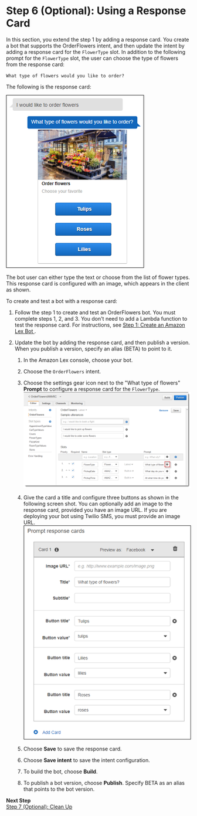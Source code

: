 # Step 6 \(Optional\): Using a Response Card

In this section, you extend the step 1 by adding a response card\. You create a bot that supports the OrderFlowers intent, and then update the intent by adding a response card for the `FlowerType` slot\. In addition to the following prompt for the `FlowerType` slot, the user can choose the type of flowers from the response card:

```
What type of flowers would you like to order?
```

The following is the response card:

![\[\]](../images/resp-card-example-10a.png)

The bot user can either type the text or choose from the list of flower types\. This response card is configured with an image, which appears in the client as shown\.

To create and test a bot with a response card:

1. Follow the step 1 to create and test an OrderFlowers bot\. You must complete steps 1, 2, and 3\. You don't need to add a Lambda function to test the response card\. For instructions, see [Step 1: Create an Amazon Lex Bot ](ex1-step1.md)\.

1. Update the bot by adding the response card, and then publish a version\. When you publish a version, specify an alias \(BETA\) to point to it\. 

   1. In the Amazon Lex console, choose your bot\.

   1. Choose the `OrderFlowers` intent\. 

   1. Choose the settings gear icon next to the "What type of flowers" **Prompt** to configure a response card for the `FlowerType`\.  
![\[\]](../images/resp-card-example-30.png)

   1. Give the card a title and configure three buttons as shown in the following screen shot\. You can optionally add an image to the response card, provided you have an image URL\. If you are deploying your bot using Twilio SMS, you must provide an image URL\.  
![\[\]](../images/resp-card-example-20a.png)

   1. Choose **Save** to save the response card\.

   1. Choose **Save intent** to save the intent configuration\.

   1. To build the bot, choose **Build**\.

   1. To publish a bot version, choose **Publish**\. Specify BETA as an alias that points to the bot version\.
   
**Next Step**  
[Step 7 \(Optional\): Clean Up](ex1-step7.md)
